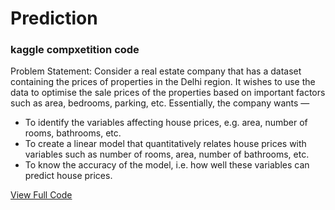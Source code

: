 # Prediction

### kaggle compxetition code

Problem Statement:  Consider a real estate company that has a dataset containing the prices of properties in the Delhi region. It wishes to use the data to optimise the sale prices of the properties based on important factors such as area, bedrooms, parking, etc.  Essentially, the company wants — 
* To identify the variables affecting house prices, e.g. area, number of rooms, bathrooms, etc. 
* To create a linear model that quantitatively relates house prices with variables such as number of rooms, area, number of bathrooms, etc.
* To know the accuracy of the model, i.e. how well these variables can predict house prices.


[View Full Code](https://nbviewer.jupyter.org/github/AnkitDroidGit/House-Price-Prediction/blob/master/House_Price_Prediction_Mutilinear_Regression.ipynb)
